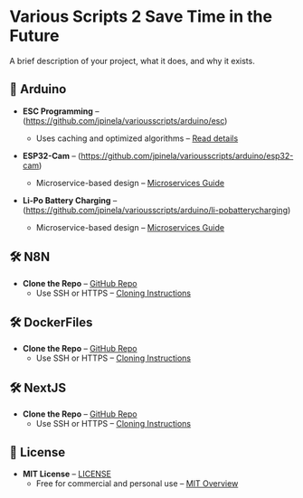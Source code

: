 # Various Scripts 2 Save Time in the Future

A brief description of your project, what it does, and why it exists.

## 🚀 Arduino

- **ESC Programming** – (https://github.com/jpinela/variousscripts/arduino/esc)
  - Uses caching and optimized algorithms – [Read details](https://example.com/performance)

- **ESP32-Cam** – (https://github.com/jpinela/variousscripts/arduino/esp32-cam)
  - Microservice-based design – [Microservices Guide](https://example.com/microservices)
 
- **Li-Po Battery Charging** – (https://github.com/jpinela/variousscripts/arduino/li-pobatterycharging)
  - Microservice-based design – [Microservices Guide](https://example.com/microservices)

## 🛠 N8N

- **Clone the Repo** – [GitHub Repo](https://github.com/your-username/your-repo)
  - Use SSH or HTTPS – [Cloning Instructions](https://docs.github.com/en/repositories/creating-and-managing-repositories/cloning-a-repository)

## 🛠 DockerFiles

- **Clone the Repo** – [GitHub Repo](https://github.com/your-username/your-repo)
  - Use SSH or HTTPS – [Cloning Instructions](https://docs.github.com/en/repositories/creating-and-managing-repositories/cloning-a-repository)

## 🛠 NextJS

- **Clone the Repo** – [GitHub Repo](https://github.com/your-username/your-repo)
  - Use SSH or HTTPS – [Cloning Instructions](https://docs.github.com/en/repositories/creating-and-managing-repositories/cloning-a-repository)
 
## 📄 License

- **MIT License** – [LICENSE](./LICENSE)
  - Free for commercial and personal use – [MIT Overview](https://opensource.org/licenses/MIT)

